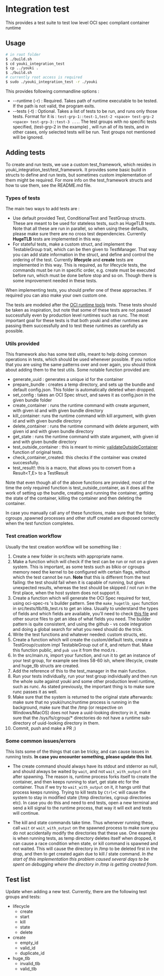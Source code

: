 # Integration test

This provides a test suite to test low level OCI spec compliant container runtime

## Usage

```sh
# in root folder
$ ./build.sh
$ cd youki_integration_test
$ cp ../youki .
$ ./build.sh
# currently root access is required
$ sudo ./youki_integration_test -r ./youki
```

This provides following commandline options :

- --runtime (-r) : Required. Takes path of runtime executable to be tested. If the path is not valid, the program exits.
- --tests (-t) : Optional. Takes a list of tests to be run, and runs only those tests. Format for it is : `test-grp-1::test-1,test-2 <space> test-grp-2 <space> test-grp-3::test-3 ...`. The test groups with no specific tests specified, (test-grp-2 in the example) , will run all of its tests, and in other cases, only selected tests will be run. Test groups not mentioned will be ignored.

## Adding tests

To create and run tests, we use a custom test_framework, which resides in youki_integration_test/test_framework.
It provides some basic build in structs to define and run tests, but sometimes custom implementation of them might be required. For more info on the test_framework structs and how to use them, see the README.md file.

### Types of tests

The main two ways to add tests are :

- Use default provided Test, ConditionalTest and TestGroup structs. These are meant to be used for stateless tests, such as HugeTLB tests. Note that all these are run in parallel, so when using these defaults, please make sure there are no cross test dependencies. Currently **HugeTLB** tests are implemented in this way.
- For stateful tests, make a custom struct, and implement the TestableGroup trait, which can be then given to TestManager. That way you can add state information in the struct, and define and control the ordering of the test. Currently **lifecycle** and **create** tests are implemented in this way. This is required, as for lifecycle tests, the commands must be run in specific order, e.g. create must be executed before run, which must be done before stop and so on. Though there is some improvement needed in these tests.

When implementing tests, you should prefer one of these approaches. If required you can also make your own custom one.

The tests are modeled after the [OCI runtime tools](https://github.com/opencontainers/runtime-tools/tree/master/validation) tests. These tests should be taken as inspiration, but note that some of these tests are not passed successfully even by production level runtimes such as runc. The most important goal for these tests is that both youki and other runtimes are passing them successfully and to test these runtimes as carefully as possible.

### Utils provided

This framework also has some test utils, meant to help doing common operations in tests, which should be used whenever possible. If you notice that you are using the same patterns over and over again, you should think about adding them to the test utils. Some notable function provided are:

- generate_uuid : generates a unique id for the container
- prepare_bundle : creates a temp directory, and sets up the bundle and default config.json. This folder is automatically deleted when dropped.
- set_config : takes an OCI Spec struct, and saves it as config.json in the given bundle folder
- create_container : runs the runtime command with create argument, with given id and with given bundle directory
- kill_container: runs the runtime command with kill argument, with given id and with given bundle directory
- delete_container : runs the runtime command with delete argument, with given id and with given bundle directory
- get_state : runs the runtime command with state argument, with given id and with given bundle directory
- test_outside_container : this is meant to mimic [validateOutsideContainer](https://github.com/opencontainers/runtime-tools/blob/59cdde06764be8d761db120664020f0415f36045/validation/util/test.go#L263) function of original tests.
- check_container_created: this checks if the container was created successfully.
- test_result!: this is a macro, that allows you to convert from a Result<T,E> to a TestResult

Note that even though all of the above functions are provided, most of the time the only required function is test_outside_container, as it does all the work of setting up the bundle, creating and running the container, getting the state of the container, killing the container and then deleting the container.

In case you manually call any of these functions, make sure that the folder, cgroups ,spawned processes and other stuff created are disposed correctly when the test function completes.

### Test creation workflow

Usually the test creation workflow will be something like :

1. Create a new folder in src/tests with appropriate name.
2. Make a function which will check if the test can be run or not on a given system. This is important, as some tests such as blkio or cgroups memory need the kernel to be configured with certain flags, without which the test cannot be run. **Note** that this is different from the test failing: the test should fail when it is capable of running, but gives unexpected results, whereas the test should be skipped / not run in the first place, when the host system does not support it.
3. Create a function which will generate the OCI Spec required for test, using oci-spec-rs 's builder pattern. See the `make_hugetlb_spec` function in src/tests/tlb/tlb_test.rs to get an idea. Usually to understand the types of fields and which fields are available, you'll need to check [this file](https://github.com/containers/oci-spec-rs/blob/main/src/runtime/linux.rs) and other source files to get an idea of what fields you need. The builder pattern is quite consistent, and using the github - vs code integration and doing a global search for what you need should do the trick.
4. Write the test functions and whatever needed: custom structs, etc.
5. Create a function which will create the custom/default tests, create a TestGroup/custom impl TestableGroup out of it, and return that. Make this function public, and `pub use` it from the mod.rs .
6. In the src/main.rs, import your function, and run it to get an instance of your test group, for example see lines 58-60 ish, where lifecycle, create and huge_tlb structs are created.
7. Add the reference of this to the test_manager in the main function.
8. Run your tests individually, run your test group individually and then run the whole suite against youki and some other production level runtime, such as runc. As stated previously, the important thing is to make sure runc passes it as well.
9. Make sure that the system is returned to the original state afterwards: make sure that no youki/runc/runtime process is running in the background, make sure that the /tmp (or respective on Windows/MacOS) does not have a uuid-looking directory in it, make sure that the /sys/fs/cgroup/\* directories do not have a runtime sub-directory of uuid-looking directory in them.
10. Commit, push and make a PR ;)

### Some common issues/errors

This lists some of the things that can be tricky, and can cause issues in running tests. **In case you encounter something, please update this list**.

- The create command should always have its stdout and stderror as null, and should always be waited by `wait`, and not `wait_with_output` on it after spawning. The reason is, runtime process forks itself to create the container, and then keeps running to start, get state etc for the container. Thus if we try to `wait_with_output` on it, it hangs until that process keeps running. Trying to kill tests by `Ctrl+C` will cause the system to stay in modified state (/tmp directories, cgroup directories etc). In case you do this and need to end tests, open a new terminal and send a kill signal to the runtime process, that way it will exit and tests will continue.

- The kill and state commands take time. Thus whenever running these, call `wait` or `wait_with_output` on the spawned process to make sure you do not accidentally modify the directories that these use. One example is when running tests, as temp directory deletes itself when dropped, it can cause a race condition when state, or kill command is spawned and not waited. This will cause the directory in /tmp to be deleted first in the drop, and then to get created again due to kill / state command. _In the start of this implementation this problem caused several days to be spent on debugging where the directory in /tmp is getting created from_.

## Test list

Update when adding a new test.
Currently, there are the following test groups and tests:

- lifecycle
  - create
  - start
  - kill
  - state
  - delete
- create
  - empty_id
  - valid_id
  - duplicate_id
- huge_tlb
  - invalid_tlb
  - valid_tlb
